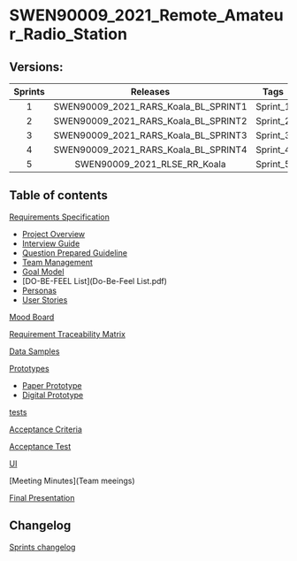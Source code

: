# SWEN90009_2021_Remote_Amateur_Radio_Station
## Versions:

|Sprints|Releases|Tags|
|:----:|:----:|:----:|
|1|SWEN90009_2021_RARS_Koala_BL_SPRINT1|Sprint_1|
|2|SWEN90009_2021_RARS_Koala_BL_SPRINT2|Sprint_2|
|3|SWEN90009_2021_RARS_Koala_BL_SPRINT3|Sprint_3|
|4|SWEN90009_2021_RARS_Koala_BL_SPRINT4|Sprint_4|
|5|SWEN90009_2021_RLSE_RR_Koala|Sprint_5|

## Table of contents
[Requirements Specification](Specification)
- [Project Overview](RARS-ProjectOverview-210321-2135-530.pdf)
- [Interview Guide](RARS-InterviewGuide-210321-2137-532.pdf)
- [Question Prepared Guideline](RARS-QuestionPreparedGuideline-210321-2137-534.pdf)
- [Team Management](RARS-TeamManagement-210321-2137-536.pdf)
- [Goal Model](RARS-GoalModel-detail.pdf)
- [DO-BE-FEEL List](Do-Be-Feel List.pdf)
- [Personas](RARS-Personas.pdf)
- [User Stories](RARS-UserStories.pdf)

[Mood Board](RARS-MoodBoard.pdf)

[Requirement Traceability Matrix](RARS-RequirementTraceabilityMatrix.pdf)

[Data Samples](RARS-DataSample.pdf)

[Prototypes](prototypes)
- [Paper Prototype](RARS-PaperPrototype.pdf)
- [Digital Prototype](RARS-DigitalPrototype.pdf)

[tests](tests)

[Acceptance Criteria](RARS-AcceptanceCriteria.pdf)

[Acceptance Test](RARS-AcceptanceTest.pdf)

[UI](ui)

[Meeting Minutes](Team meeings)

[Final Presentation](presentation_leichen.pdf)

## Changelog
[Sprints changelog](CHANGELOG.md)

